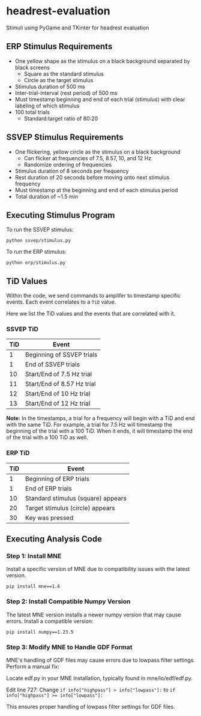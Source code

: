 # headrest-evaluation
Stimuli using PyGame and TKinter for headrest evaluation

## ERP Stimulus Requirements
* One yellow shape as the stimulus on a black background separated by black screens
    * Square as the standard stimulus
    * Circle as the target stimulus
* Stimulus duration of 500 ms
* Inter-trial-interval (rest period) of 500 ms
* Must timestamp beginning and end of each trial (stimulus) with clear labeling of which stimulus
* 100 total trials
    * Standard:target ratio of 80:20

## SSVEP Stimulus Requirements
* One flickering, yellow circle as the stimulus on a black background
    * Can flicker at frequencies of 7.5, 8.57, 10, and 12 Hz
    * Randomize ordering of frequencies
* Stimulus duration of 8 seconds per frequency
* Rest duration of 20 seconds before moving onto next stimulus frequency
* Must timestamp at the beginning and end of each stimulus period
* Total duration of ~1.5 min

## Executing Stimulus Program
To run the SSVEP stimulus:
```
python ssvep/stimulus.py
```

To run the ERP stimulus:
```
python erp/stimulus.py
```

## TiD Values
Within the code, we send commands to amplifer to timestamp specific events. Each event correlates to a `TiD` value.

Here we list the TiD values and the events that are correlated with it.

### SSVEP TiD
| TiD | Event |
| --- | --- |
| 1   | Beginning of SSVEP trials |
| 1   | End of SSVEP trials |
| 10  | Start/End of 7.5 Hz trial |
| 11  | Start/End of 8.57 Hz trial |
| 12  | Start/End of 10 Hz trial |
| 13  | Start/End of 12 Hz trial |

**Note:** In the timestamps, a trial for a frequency will begin with a TiD and end with the same TiD. For example, a trial for 7.5 Hz will timestamp the beginning of the trial with a 100 TiD. When it ends, it will timestamp the end of the trial with a 100 TiD as well.

### ERP TiD
| TiD | Event |
| --- | --- |
| 1   | Beginning of ERP trials |
| 1   | End of ERP trials |
| 10  | Standard stimulus (square) appears |
| 20  | Target stimulus (circle) appears |
| 30  | Key was pressed |

## Executing Analysis Code
### Step 1: Install MNE
Install a specific version of MNE due to compatibility issues with the latest version.

```
pip install mne==1.6
```
### Step 2: Install Compatible Numpy Version
The latest MNE version installs a newer numpy version that may cause errors. Install a compatible version:

```
pip install numpy==1.23.5
```

### Step 3: Modify MNE to Handle GDF Format
MNE's handling of GDF files may cause errors due to lowpass filter settings. Perform a manual fix:

Locate edf.py in your MNE installation, typically found in mne/io/edf/edf.py.

Edit line 727: Change ```if info["highpass"] > info["lowpass"]:``` to ```if info["highpass"] >= info["lowpass"]:```

This ensures proper handling of lowpass filter settings for GDF files.
